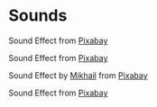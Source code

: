 # Sounds

Sound Effect from <a href="https://pixabay.com/?utm_source=link-attribution&utm_medium=referral&utm_campaign=music&utm_content=26843">Pixabay</a>

Sound Effect from <a href="https://pixabay.com/?utm_source=link-attribution&utm_medium=referral&utm_campaign=music&utm_content=73994">Pixabay</a>

Sound Effect by <a href="https://pixabay.com/de/users/soundsforyou-4861230/?utm_source=link-attribution&utm_medium=referral&utm_campaign=music&utm_content=141989">Mikhail</a> from <a href="https://pixabay.com/sound-effects//?utm_source=link-attribution&utm_medium=referral&utm_campaign=music&utm_content=141989">Pixabay</a>

Sound Effect from <a href="https://pixabay.com/?utm_source=link-attribution&utm_medium=referral&utm_campaign=music&utm_content=6266">Pixabay</a>

